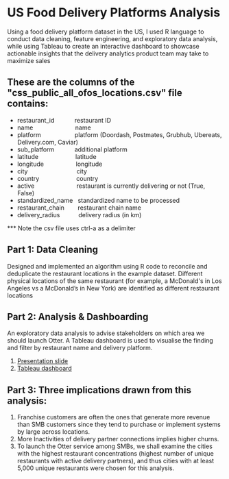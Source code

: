 # US Food Delivery Platforms Analysis

Using a food delivery platform dataset in the US, I used R language to conduct data cleaning, feature engineering, and exploratory data analysis, while using Tableau to create an interactive dashboard to showcase actionable insights that the delivery analytics product team may take to maximize sales

## These are the columns of the "css_public_all_ofos_locations.csv" file contains:

- restaurant_id &nbsp;&nbsp;&nbsp;&nbsp;&nbsp;&nbsp;&nbsp;&nbsp;&nbsp;&nbsp;    restaurant ID <br/>
- name &nbsp;&nbsp;&nbsp;&nbsp;&nbsp;&nbsp;&nbsp;&nbsp;&nbsp;&nbsp;&nbsp;&nbsp;&nbsp;&nbsp;&nbsp;&nbsp;&nbsp;&nbsp;&nbsp;&nbsp;&nbsp;&nbsp;&nbsp; name  <br/>
- platform &nbsp;&nbsp;&nbsp;&nbsp;&nbsp;&nbsp;&nbsp;&nbsp;&nbsp;&nbsp;&nbsp;&nbsp;&nbsp;&nbsp;&nbsp;&nbsp;&nbsp;&nbsp; platform (Doordash, Postmates, Grubhub, Ubereats, Delivery.com, Caviar)  <br/>
- sub_platform &nbsp;&nbsp;&nbsp;&nbsp;&nbsp;&nbsp;&nbsp;&nbsp;&nbsp;&nbsp; additional platform  <br/>
- latitude &nbsp;&nbsp;&nbsp;&nbsp;&nbsp;&nbsp;&nbsp;&nbsp;&nbsp;&nbsp;&nbsp;&nbsp;&nbsp;&nbsp;&nbsp;&nbsp;&nbsp;&nbsp;&nbsp;&nbsp; latitude  <br/>
- longitude &nbsp;&nbsp;&nbsp;&nbsp;&nbsp;&nbsp;&nbsp;&nbsp;&nbsp;&nbsp;&nbsp;&nbsp;&nbsp;&nbsp;&nbsp;&nbsp;&nbsp; longitude <br/>
- city &nbsp;&nbsp;&nbsp;&nbsp;&nbsp;&nbsp;&nbsp;&nbsp;&nbsp;&nbsp;&nbsp;&nbsp;&nbsp;&nbsp;&nbsp;&nbsp;&nbsp;&nbsp;&nbsp;&nbsp;&nbsp;&nbsp;&nbsp;&nbsp;&nbsp;&nbsp;&nbsp; city  <br/>
- country &nbsp;&nbsp;&nbsp;&nbsp;&nbsp;&nbsp;&nbsp;&nbsp;&nbsp;&nbsp;&nbsp;&nbsp;&nbsp;&nbsp;&nbsp;&nbsp;&nbsp;&nbsp;&nbsp;&nbsp; country <br/>
- active &nbsp;&nbsp;&nbsp;&nbsp;&nbsp;&nbsp;&nbsp;&nbsp;&nbsp;&nbsp;&nbsp;&nbsp;&nbsp;&nbsp;&nbsp;&nbsp;&nbsp;&nbsp;&nbsp;&nbsp;&nbsp;&nbsp;&nbsp; restaurant is currently delivering or not (True, False) <br/>
- standardized_name &nbsp;   standardized name to be processed <br/>
- restaurant_chain &nbsp;&nbsp;&nbsp;&nbsp;&nbsp;&nbsp; restaurant chain name <br/>
- delivery_radius &nbsp;&nbsp;&nbsp;&nbsp;&nbsp;&nbsp;&nbsp;&nbsp;&nbsp; delivery radius (in km) <br/>

*** Note the csv file uses ctrl-a as a delimiter

## Part 1: Data Cleaning 

Designed and implemented an algorithm using R code to reconcile and deduplicate the restaurant locations in the example dataset. Different physical locations of the same restaurant (for example, a McDonald's in Los Angeles vs a McDonald’s in New York) are identified as different restaurant locations

## Part 2: Analysis & Dashboarding

An exploratory data analysis to advise stakeholders on which area we should launch Otter. 
A Tableau dashboard is used to visualise the finding and filter by restaurant name and delivery platform.

1. [Presentation slide](https://docs.google.com/presentation/d/1fcv7K0vxSrBWxyRH99rtU1w3BD2VbsgeYe6uky-mt-I/edit?usp=sharing)
2. [Tableau dashboard](https://public.tableau.com/app/profile/tony.chu3466/viz/OtterrestaurantanalysisV2/Dashboard1?publish=yes)

## Part 3: Three implications drawn from this analysis:

1. Franchise customers are often the ones that generate more revenue than SMB customers since they tend to purchase or implement systems by large across locations.
2. More Inactivities of delivery partner connections implies higher churns. 
3. To launch the Otter service among SMBs, we shall examine the cities with the highest restaurant concentrations (highest number of unique restaurants with active delivery partners), and thus cities with at least 5,000 unique restaurants were chosen for this analysis.
